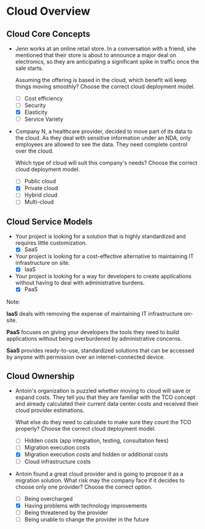 # Cloud Overview

## Cloud Core Concepts

- Jenn works at an online retail store. In a conversation with a friend, she mentioned
  that their store is about to announce a major deal on electronics, so they are
  anticipating a significant spike in traffic once the sale starts.

  Assuming the offering is based in the cloud, which benefit will keep things moving
  smoothly?
  Choose the correct cloud deployment model.

  - [ ] Cost efficiency
  - [ ] Security
  - [x] Elasticity
  - [ ] Service Variety

- Company N, a healthcare provider, decided to move part of its data to the cloud.
  As they deal with sensitive information under an NDA, only employees are allowed
  to see the data. They need complete control over the cloud.

  Which type of cloud will suit this company's needs?
  Choose the correct cloud deployment model.

  - [ ] Public cloud
  - [x] Private cloud
  - [ ] Hybrid cloud
  - [ ] Multi-cloud

## Cloud Service Models

- Your project is looking for a solution that is highly standardized and requires
  little customization.
  - [x] SaaS

- Your project is looking for a cost-effective alternative to maintaining IT
  infrastructure on site.
  - [x] IaaS

- Your project is looking for a way for developers to create applications without
  having to deal with administrative burdens.
  - [x] PaaS

Note:

**IaaS** deals with removing the expense of maintaining IT infrastructure on-site.

**PaaS** focuses on giving your developers the tools they need to build applications
without being overburdened by administrative concerns.

**SaaS** provides ready-to-use, standardized solutions that can be accessed by
anyone with permission over an internet-connected device.

## Cloud Ownership

- Antoin's organization is puzzled whether moving to cloud will save or expand
  costs. They tell you that they are familiar with the TCO concept and already
  calculated their current data center costs and received their cloud provider
  estimations.

  What else do they need to calculate to make sure they count the TCO properly?
  Choose the correct cloud deployment model.

  - [ ] Hidden costs (app integration, testing, consultation fees)
  - [ ] Migration execution costs
  - [x] Migration execution costs and hidden or additional costs
  - [ ] Cloud infrastructure costs

- Antoin found a great cloud provider and is going to propose it as a migration
  solution.
  What risk may the company face if it decides to choose only one provider?
  Choose the correct option.

  - [ ] Being overcharged
  - [x] Having problems with technology improvements
  - [ ] Being threatened by the provider
  - [ ] Being unable to change the provider in the future
